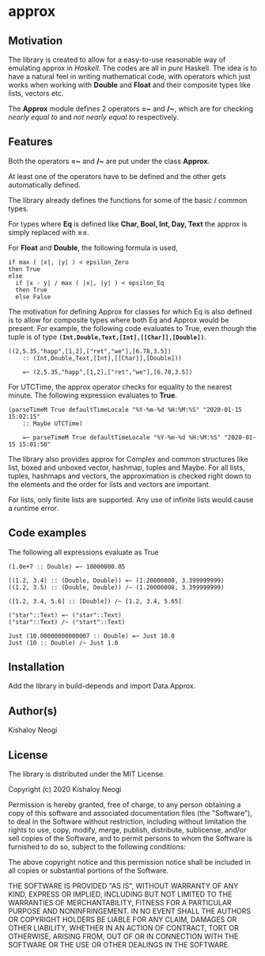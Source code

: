 # approx

## Motivation

The library is created to allow for a easy-to-use reasonable way of emulating approx in *Haskell*. The codes are all in *pure* Haskell. The idea is to have a natural feel in writing mathematical code, with operators which just works when working with **Double** and **Float** and their composite types like lists, vectors etc. 

The **Approx** module defines 2 operators **=~** and **/~**, which are for checking *nearly equal to* and *not nearly equal to* respectively. 

## Features
Both the operators **=~** and **/~** are put under the class **Approx**. 

At least one of the operators have to be defined and the other gets automatically defined. 

The library already defines the functions for some of the basic / common types. 

For types where **Eq** is defined like **Char, Bool, Int, Day, Text** the approx is simply replaced with **==**. 

For **Float** and **Double**, the following formula is used, 

```
if max ( |x|, |y| ) < epsilon_Zero
then True
else 
  if |x - y| / max ( |x|, |y| ) < epsilon_Eq
  then True
  else False
```

The motivation for defining Approx for classes for which Eq is also defined is to allow for composite types where both Eq and Approx would be present. For example, the following code evaluates to True, even though the tuple is of type **```(Int,Double,Text,[Int],[[Char]],[Double])```**.
```
((2,5.35,"happ",[1,2],["ret","we"],[6.78,3.5]) 
    :: (Int,Double,Text,[Int],[[Char]],[Double])) 
    
    =~ (2,5.35,"happ",[1,2],["ret","we"],[6.78,3.5])
  ```

For UTCTime, the approx operator checks for equality to the nearest minute. The following expression evaluates to **True**.

```
(parseTimeM True defaultTimeLocale "%Y-%m-%d %H:%M:%S" "2020-01-15 15:02:15" 
    :: Maybe UTCTime)

    =~ parseTimeM True defaultTimeLocale "%Y-%m-%d %H:%M:%S" "2020-01-15 15:01:50"
```

The library also provides approx for Complex and common structures like list, boxed and unboxed vector, hashmap, tuples and Maybe. For all lists, tuples, hashmaps and vectors, the approximation is checked right down to the elements and the order for lists and vectors are important. 

For lists, only finite lists are supported. Any use of infinite lists would cause a runtime error. 

## Code examples
The following all expressions evaluate as True
```
(1.0e+7 :: Double) =~ 10000000.05

((1.2, 3.4) :: (Double, Double)) =~ (1.20000008, 3.399999999)
((1.2, 3.5) :: (Double, Double)) /~ (1.20000008, 3.399999999)

([1.2, 3.4, 5.6] :: [Double]) /~ [1.2, 3.4, 5.65]

("star"::Text) =~ ("star"::Text)
("star"::Text) /~ ("start"::Text)

Just (10.00000000000007 :: Double) =~ Just 10.0
Just (10 :: Double) /~ Just 1.0

```


## Installation
Add the library in build-depends and import Data.Approx. 

## Author(s)
Kishaloy Neogi

## License
The library is distributed under the MIT License.

Copyright (c) 2020 Kishaloy Neogi

Permission is hereby granted, free of charge, to any person obtaining a copy
of this software and associated documentation files (the "Software"), to deal
in the Software without restriction, including without limitation the rights
to use, copy, modify, merge, publish, distribute, sublicense, and/or sell
copies of the Software, and to permit persons to whom the Software is
furnished to do so, subject to the following conditions:

The above copyright notice and this permission notice shall be included in all
copies or substantial portions of the Software.

THE SOFTWARE IS PROVIDED "AS IS", WITHOUT WARRANTY OF ANY KIND, EXPRESS OR
IMPLIED, INCLUDING BUT NOT LIMITED TO THE WARRANTIES OF MERCHANTABILITY,
FITNESS FOR A PARTICULAR PURPOSE AND NONINFRINGEMENT. IN NO EVENT SHALL THE
AUTHORS OR COPYRIGHT HOLDERS BE LIABLE FOR ANY CLAIM, DAMAGES OR OTHER
LIABILITY, WHETHER IN AN ACTION OF CONTRACT, TORT OR OTHERWISE, ARISING FROM,
OUT OF OR IN CONNECTION WITH THE SOFTWARE OR THE USE OR OTHER DEALINGS IN THE
SOFTWARE.

